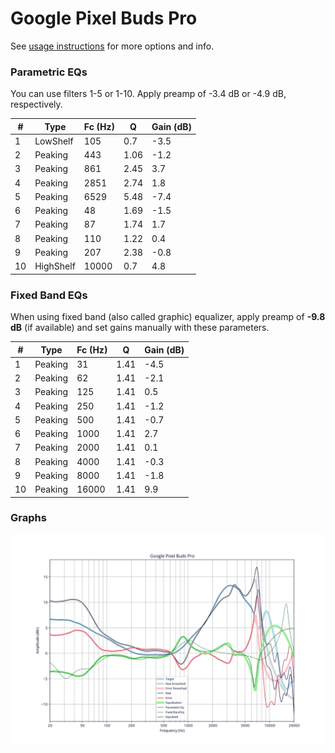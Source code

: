 # Google Pixel Buds Pro
See [usage instructions](https://github.com/jaakkopasanen/AutoEq#usage) for more options and info.

### Parametric EQs
You can use filters 1-5 or 1-10. Apply preamp of -3.4 dB or -4.9 dB, respectively.

|   # | Type      |   Fc (Hz) |    Q |   Gain (dB) |
|-----|-----------|-----------|------|-------------|
|   1 | LowShelf  |       105 | 0.7  |        -3.5 |
|   2 | Peaking   |       443 | 1.06 |        -1.2 |
|   3 | Peaking   |       861 | 2.45 |         3.7 |
|   4 | Peaking   |      2851 | 2.74 |         1.8 |
|   5 | Peaking   |      6529 | 5.48 |        -7.4 |
|   6 | Peaking   |        48 | 1.69 |        -1.5 |
|   7 | Peaking   |        87 | 1.74 |         1.7 |
|   8 | Peaking   |       110 | 1.22 |         0.4 |
|   9 | Peaking   |       207 | 2.38 |        -0.8 |
|  10 | HighShelf |     10000 | 0.7  |         4.8 |

### Fixed Band EQs
When using fixed band (also called graphic) equalizer, apply preamp of **-9.8 dB** (if available) and set gains manually with these parameters.

|   # | Type    |   Fc (Hz) |    Q |   Gain (dB) |
|-----|---------|-----------|------|-------------|
|   1 | Peaking |        31 | 1.41 |        -4.5 |
|   2 | Peaking |        62 | 1.41 |        -2.1 |
|   3 | Peaking |       125 | 1.41 |         0.5 |
|   4 | Peaking |       250 | 1.41 |        -1.2 |
|   5 | Peaking |       500 | 1.41 |        -0.7 |
|   6 | Peaking |      1000 | 1.41 |         2.7 |
|   7 | Peaking |      2000 | 1.41 |         0.1 |
|   8 | Peaking |      4000 | 1.41 |        -0.3 |
|   9 | Peaking |      8000 | 1.41 |        -1.8 |
|  10 | Peaking |     16000 | 1.41 |         9.9 |

### Graphs
![](./Google%20Pixel%20Buds%20Pro.png)
